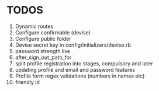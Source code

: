 # TODOS

1. Dynamic routes
4. Configure confirmable (devise)
5. Configure public folder
6. Devise secret key in config/initializers/devise.rb
7. password strength live
8. after_sign_out_path_for
9. split profile registration into stages, compulsory and later
10. updating profile and email and password features
11. Profile form regex validations (numbers in names etc)
12. friendly id